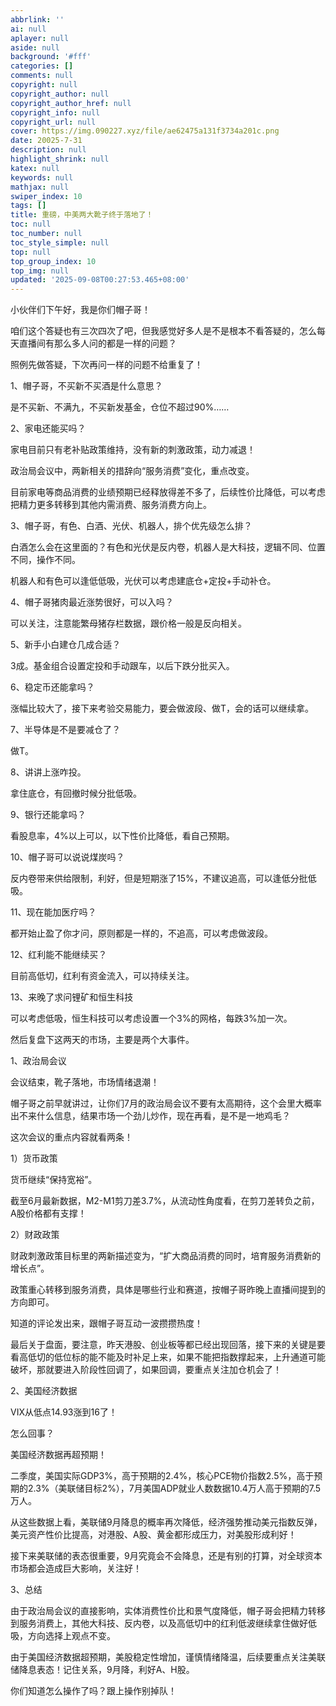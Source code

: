 ```yaml
---
abbrlink: ''
ai: null
aplayer: null
aside: null
background: '#fff'
categories: []
comments: null
copyright: null
copyright_author: null
copyright_author_href: null
copyright_info: null
copyright_url: null
cover: https://img.090227.xyz/file/ae62475a131f3734a201c.png
date: 20025-7-31
description: null
highlight_shrink: null
katex: null
keywords: null
mathjax: null
swiper_index: 10
tags: []
title: 重磅，中美两大靴子终于落地了！
toc: null
toc_number: null
toc_style_simple: null
top: null
top_group_index: 10
top_img: null
updated: '2025-09-08T00:27:53.465+08:00'
---
```

小伙伴们下午好，我是你们帽子哥！

咱们这个答疑也有三次四次了吧，但我感觉好多人是不是根本不看答疑的，怎么每天直播间有那么多人问的都是一样的问题？

照例先做答疑，下次再问一样的问题不给重复了！

1、帽子哥，不买新不买酒是什么意思？

是不买新、不满九，不买新发基金，仓位不超过90%……

2、家电还能买吗？

家电目前只有老补贴政策维持，没有新的刺激政策，动力减退！

政治局会议中，两新相关的措辞向“服务消费”变化，重点改变。

目前家电等商品消费的业绩预期已经释放得差不多了，后续性价比降低，可以考虑把精力更多转移到其他内需消费、服务消费方向上。

3、帽子哥，有色、白酒、光伏、机器人，排个优先级怎么排？

白酒怎么会在这里面的？有色和光伏是反内卷，机器人是大科技，逻辑不同、位置不同，操作不同。

机器人和有色可以逢低低吸，光伏可以考虑建底仓+定投+手动补仓。

4、帽子哥猪肉最近涨势很好，可以入吗？

可以关注，注意能繁母猪存栏数据，跟价格一般是反向相关。

5、新手小白建仓几成合适？

3成。基金组合设置定投和手动跟车，以后下跌分批买入。

6、稳定币还能拿吗？

涨幅比较大了，接下来考验交易能力，要会做波段、做T，会的话可以继续拿。

7、半导体是不是要减仓了？

做T。

8、讲讲上涨咋投。

拿住底仓，有回撤时候分批低吸。

9、银行还能拿吗？

看股息率，4%以上可以，以下性价比降低，看自己预期。

10、帽子哥可以说说煤炭吗？

反内卷带来供给限制，利好，但是短期涨了15%，不建议追高，可以逢低分批低吸。

11、现在能加医疗吗？

都开始止盈了你才问，原则都是一样的，不追高，可以考虑做波段。

12、红利能不能继续买？

目前高低切，红利有资金流入，可以持续关注。

13、来晚了求问锂矿和恒生科技

可以考虑低吸，恒生科技可以考虑设置一个3%的网格，每跌3%加一次。

然后复盘下这两天的市场，主要是两个大事件。

1、政治局会议

会议结束，靴子落地，市场情绪退潮！

帽子哥之前早就讲过，让你们7月的政治局会议不要有太高期待，这个会里大概率出不来什么信息，结果市场一个劲儿炒作，现在再看，是不是一地鸡毛？

这次会议的重点内容就看两条！

1）货币政策

货币继续“保持宽裕”。

截至6月最新数据，M2-M1剪刀差3.7%，从流动性角度看，在剪刀差转负之前，A股价格都有支撑！

2）财政政策

财政刺激政策目标里的两新描述变为，“扩大商品消费的同时，培育服务消费新的增长点”。

政策重心转移到服务消费，具体是哪些行业和赛道，按帽子哥昨晚上直播间提到的方向即可。

知道的评论发出来，跟帽子哥互动一波攒攒热度！

最后关于盘面，要注意，昨天港股、创业板等都已经出现回落，接下来的关键是要看高低切的低位标的能不能及时补足上来，如果不能把指数撑起来，上升通道可能破坏，那就要进入阶段性回调了，如果回调，要重点关注加仓机会了！

2、美国经济数据

VIX从低点14.93涨到16了！

怎么回事？

美国经济数据再超预期！

二季度，美国实际GDP3%，高于预期的2.4%，核心PCE物价指数2.5%，高于预期的2.3%（美联储目标2%），7月美国ADP就业人数数据10.4万人高于预期的7.5万人。

从这些数据上看，美联储9月降息的概率再次降低，经济强势推动美元指数反弹，美元资产性价比提高，对港股、A股、黄金都形成压力，对美股形成利好！

接下来美联储的表态很重要，9月究竟会不会降息，还是有别的打算，对全球资本市场都会造成巨大影响，关注好！

3、总结

由于政治局会议的直接影响，实体消费性价比和景气度降低，帽子哥会把精力转移到服务消费上，其他大科技、反内卷，以及高低切中的红利低波继续拿住做好低吸，方向选择上观点不变。

由于美国经济数据超预期，美股稳定性增加，谨慎情绪降温，后续要重点关注美联储降息表态！记住关系，9月降，利好A、H股。

你们知道怎么操作了吗？跟上操作别掉队！
